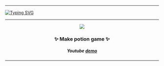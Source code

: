 


---
[![Typing SVG](https://readme-typing-svg.herokuapp.com?font=Kalnia+Glaze&weight=700&size=50&pause=1000&color=C647FF&background=FFFFFF00&center=true&vCenter=true&width=1000&height=100&lines=Witch+House)](https://git.io/typing-svg)



---
<p align="center">
    <img src="https://github.com/FacePunch1337/WitchHouse/blob/main/Assets/WitchHouseAssets/Sprites/Game/Lilith/Smile2.png"/>
</p>
 
### <p align="center">✨ Make potion game ✨</p>
##### <p align="center">Youtube <a href="https://www.youtube.com/watch?v=k9kbFwAj_QY" target="blank">demo</a></p>



---


